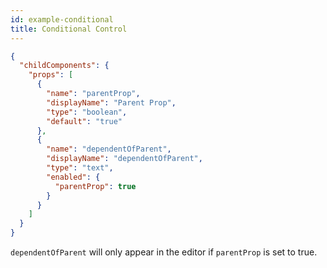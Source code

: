 ```yaml
---
id: example-conditional
title: Conditional Control
---
```


```json
{
  "childComponents": {
    "props": [
      {
        "name": "parentProp",
        "displayName": "Parent Prop",
        "type": "boolean",
        "default": "true"
      },
      {
        "name": "dependentOfParent",
        "displayName": "dependentOfParent",
        "type": "text",
        "enabled": {
          "parentProp": true
        }
      }
    ]
  }
}
```

`dependentOfParent` will only appear in the editor if `parentProp` is set to true.
